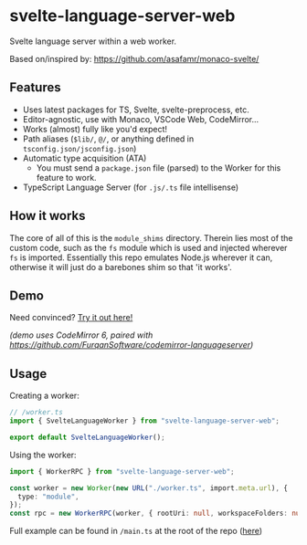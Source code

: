 # svelte-language-server-web

Svelte language server within a web worker.

Based on/inspired by: https://github.com/asafamr/monaco-svelte/

## Features

- Uses latest packages for TS, Svelte, svelte-preprocess, etc.
- Editor-agnostic, use with Monaco, VSCode Web, CodeMirror...
- Works (almost) fully like you'd expect!
- Path aliases (`$lib/`, `@/`, or anything defined in `tsconfig.json/jsconfig.json`)
- Automatic type acquisition (ATA)
  - You must send a `package.json` file (parsed) to the Worker for this feature to work.
- TypeScript Language Server (for `.js/.ts` file intellisense)

## How it works

The core of all of this is the `module_shims` directory. Therein lies most of the custom code, such as the `fs` module which is used and injected wherever `fs` is imported. Essentially this repo emulates Node.js wherever it can, otherwise it will just do a barebones shim so that 'it works'.

## Demo

Need convinced? [Try it out here!](https://cm-lsp.vercel.app/)

_(demo uses CodeMirror 6, paired with https://github.com/FurqanSoftware/codemirror-languageserver)_

## Usage

Creating a worker:

```ts
// /worker.ts
import { SvelteLanguageWorker } from "svelte-language-server-web";

export default SvelteLanguageWorker();
```

Using the worker:

```ts
import { WorkerRPC } from "svelte-language-server-web";

const worker = new Worker(new URL("./worker.ts", import.meta.url), {
  type: "module",
});
const rpc = new WorkerRPC(worker, { rootUri: null, workspaceFolders: null }); // options: https://github.com/FurqanSoftware/codemirror-languageserver/blob/master/src/index.ts#L466-L476
```

Full example can be found in `/main.ts` at the root of the repo ([here](https://github.com/snuffyDev/svelte-language-server-web/blob/main/main.ts))
